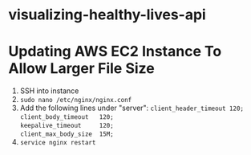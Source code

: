 # visualizing-healthy-lives-api

# Updating AWS EC2 Instance To Allow Larger File Size

1. SSH into instance 
2. `sudo nano /etc/nginx/nginx.conf`
3. Add the following lines under "server":
`client_header_timeout 120;`
`client_body_timeout   120;`     
`keepalive_timeout     120;`     
`client_max_body_size  15M;`
4. `service nginx restart  `
 
